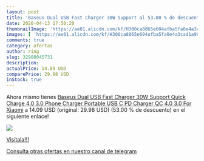 ```yaml
---
layout: post
title: 'Baseus Dual USB Fast Charger 30W Support al 53.00 % de descuento'
date: 2020-04-13 17:50:20
thumbnailImage: 'https://ae01.alicdn.com/kf/H300ca8865e604afba5fa0e4a3cad1a90D/Baseus-Dual-USB-Fast-Charger-30W-Support-Quick-Charge-4-0-3-0-Phone-Charger-Portable.jpg_350x350._SL200_.jpg'
images: [ 'https://ae01.alicdn.com/kf/H300ca8865e604afba5fa0e4a3cad1a90D/Baseus-Dual-USB-Fast-Charger-30W-Support-Quick-Charge-4-0-3-0-Phone-Charger-Portable.jpg_350x350._SL200_.jpg' ]
comments: true
category: ofertas
author: ring
slug: 32988045731
description:
actualPrice: 14.09 USD
comparePrice: 29.98 USD
inStock: true
---
```


Ahora mismo tienes [Baseus Dual USB Fast Charger 30W Support Quick Charge 4.0 3.0 Phone Charger Portable USB C PD Charger QC 4.0 3.0 For Xiaomi](https://www.amazon.com/dp/32988045731/?tag=redken08-20) a 14.09 USD (original: 29.98 USD) (53.00 %  de descuento) en el siguiente enlace!

[![](https://ae01.alicdn.com/kf/H300ca8865e604afba5fa0e4a3cad1a90D/Baseus-Dual-USB-Fast-Charger-30W-Support-Quick-Charge-4-0-3-0-Phone-Charger-Portable.jpg_350x350._SL200_.jpg)](https://www.amazon.com/dp/32988045731/?tag=redken08-20)

[Visítala!!!](https://www.amazon.com/dp/32988045731/?tag=redken08-20)

[Consulta otras ofertas en nuestro canal de telegram](https://t.me/s/ofertas25)
